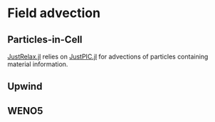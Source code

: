 # Field advection

## Particles-in-Cell
[JustRelax.jl](https://github.com/PTsolvers/JustRelax.jl) relies on [JustPIC.jl](https://github.com/JuliaGeodynamics/JustPIC.jl) for advections of particles containing material information.

## Upwind

## WENO5
